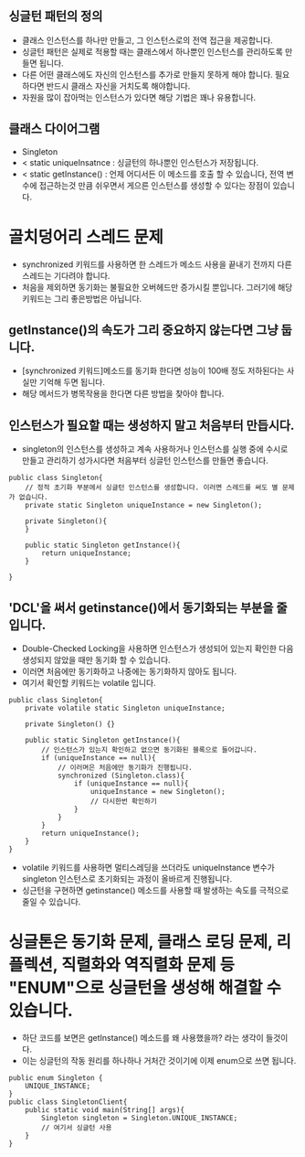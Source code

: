 ## 싱글턴 패턴의 정의

- 클래스 인스턴스를 하나만 만들고, 그 인스턴스로의 전역 접근을 제공합니다.
- 싱글턴 패턴은 실제로 적용할 때는 클래스에서 하나뿐인 인스턴스를 관리하도록 만들면 됩니다. 
- 다른 어떤 클래스에도 자신의 인스턴스를 추가로 만들지 못하게 해야 합니다. 필요하다면 반드시 클래스 자신을 거치도록 해야합니다.
- 자원을 많이 잡아먹는 인스턴스가 있다면 해당 기법은 꽤나 유용합니다. 

## 클래스 다이어그램
- Singleton 
- < static uniqueInsatnce : 싱글턴의 하나뿐인 인스턴스가 저장됩니다. 
- < static getInstance() : 언제 어디서든 이 메소드를 호출 할 수 있습니다, 전역 변수에 접근하는것 만큼 쉬우면서 게으른 인스턴스를 생성할 수 있다는 장점이 있습니다. 


# 골치덩어리 스레드 문제 
- synchronized 키워드를 사용하면 한 스레드가 메소드 사용을 끝내기 전까지 다른 스레드는 기다려야 합니다.
- 처음을 제외하면 동기화는 불필요한 오버헤드만 증가시킬 뿐입니다. 그러기에 해당 키워드는 그리 좋은방법은 아닙니다.

## getInstance()의 속도가 그리 중요하지 않는다면 그냥 둡니다.
-  [synchronized 키워드]메소드를 동기화 한다면 성능이 100배 정도 저하된다는 사실만 기억해 두면 됩니다.
- 해당 메서드가 병목작용을 한다면 다른 방법을 찾아야 합니다.

## 인스턴스가 필요할 때는 생성하지 말고 처음부터 만듭시다.
- singleton의 인스턴스를 생성하고 계속 사용하거나 인스턴스를 실행 중에 수시로 만들고 관리하기 성가시다면 처음부터 싱글턴 인스턴스를 만들면 좋습니다.
```
public class Singleton{
    // 정적 초기화 부분에서 싱글턴 인스턴스를 생성합니다. 이러면 스레드를 써도 별 문제가 없습니다.
    private static Singleton uniqueInstance = new Singleton();

    private Singleton(){
    }

    public static Singleton getInstance(){
        return uniqueInstance;
    }

}
```

## 'DCL'을 써서 getinstance()에서 동기화되는 부분을 줄입니다.
- Double-Checked Locking을 사용하면 인스턴스가 생성되어 있는지 확인한 다음 생성되지 않았을 때만 동기화 할 수 있습니다.
- 이러면 처음에만 동기화하고 나중에는 동기화하지 않아도 됩니다. 
- 여기서 확인할 키워드는 volatile 입니다.
```
public class Singleton{
    private volatile static Singleton uniqueInstance;

    private Singleton() {}

    public static Singleton getInstance(){
        // 인스턴스가 있는지 확인하고 없으면 동기화된 블록으로 들어갑니다. 
        if (uniqueInstance == null){ 
            // 이러며은 처음에만 동기화가 진행됩니다.
            synchronized (Singleton.class){
                if (uniqueInstance == null){
                    uniqueInstance = new Singleton();
                    // 다시한번 확인하기
                }
            }
        }
        return uniqueInstance();
    }
}
```
- volatile 키워드를 사용하면 멀티스레딩을 쓰더라도 uniqueInstance 변수가 singleton 인스턴스로 초기화되는 과정이 올바르게 진행됩니다. 
- 싱근턴을 구현하면 getinstance() 메소드를 사용할 때 발생하는 속도를 극적으로 줄일 수 있습니다. 


# 싱글톤은 동기화 문제, 클래스 로딩 문제, 리플렉션, 직렬화와 역직렬화 문제 등 "ENUM"으로 싱글턴을 생성해 해결할 수 있습니다.
- 하단 코드를 보면은 getInstance() 메소드를 왜 사용했을까? 라는 생각이 들것이다.
- 이는 싱글턴의 작동 원리를 하나하나 거처간 것이기에 이제 enum으로 쓰면 됩니다. 
```
public enum Singleton {
    UNIQUE_INSTANCE;
}
public class SingletonClient{
    public static void main(String[] args){
        Singleton singleton = Singleton.UNIQUE_INSTANCE;
        // 여기서 싱글턴 사용
    }
}


```